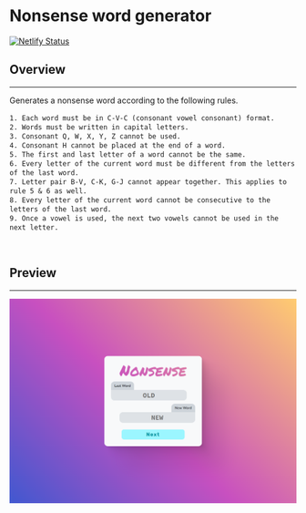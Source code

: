 # Nonsense word generator

[![Netlify Status](https://api.netlify.com/api/v1/badges/7252a86d-4e38-4c9b-bb2c-ff4483d1e452/deploy-status)](https://app.netlify.com/sites/nonsense-words/deploys)

## **Overview**

<hr>

Generates a nonsense word according to the following rules.

```
1. Each word must be in C-V-C (consonant vowel consonant) format.
2. Words must be written in capital letters.
3. Consonant Q, W, X, Y, Z cannot be used.
4. Consonant H cannot be placed at the end of a word.
5. The first and last letter of a word cannot be the same.
6. Every letter of the current word must be different from the letters of the last word.
7. Letter pair B-V, C-K, G-J cannot appear together. This applies to rule 5 & 6 as well.
8. Every letter of the current word cannot be consecutive to the letters of the last word.
9. Once a vowel is used, the next two vowels cannot be used in the next letter.
```

<br>

## **Preview**

<hr>

[![Preview](docs/preview.png)](https://nonsense.sounak.dev)
